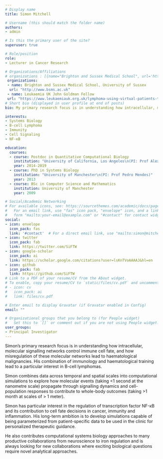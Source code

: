 ```yaml
---
# Display name
title: Simon Mitchell

# Username (this should match the folder name)
authors:
- admin

# Is this the primary user of the site?
superuser: true

# Role/position
role: 
- Lecturer in Cancer Research

# Organizations/Affiliations
# organizations : [{name="Brighton and Sussex Medical School", url='http://www.bsms.ac.uk'},{name="Leukaemia UK John Goldman Fellow", url="https://www.leukaemiauk.org.uk/lymphoma-using-virtual-patients-to-find-new-ways-to-treat-diffuse-large-b-cell-lymphoma"},{name="UKRI Future Leaders Fellow",url="https://www.bsms.ac.uk/about/news/2020/10-15-bsms-researcher-receives-prestigious-fellowship.aspx"}]
 organizations:
 - name: Brighton and Sussex Medical School, University of Sussex
  url: "http://www.bsms.ac.uk"
 - name: Leukaemia UK John Goldman Fellow
 url: "https://www.leukaemiauk.org.uk/lymphoma-using-virtual-patients-to-find-new-ways-to-treat-diffuse-large-b-cell-lymphoma"
# Short bio (displayed in user profile at end of posts)
bio: My primary research focus is in understanding how intracellular, molecular signalling networks control immune cell fate, and how misregulation of these molecular networks leads to haematological malignancies. My combination of immunology and haematological training lead to a particular interest in B-cell lymphomas.

interests:
- Systems Biology
- B-cell Lymphoma
- Immunity
- Cell Signaling
- NF-κB

education:
  courses:
  - course: Postdoc in Quantitative Computational Biology
    institution: "University of California, Los Angeles\n(PI: Prof Alexander Hoffmann)"
    year: 2014-2019
  - course: PhD in Systems Biology
    institution: "University of Manchester\n(PI: Prof Pedro Mendes)"
    year: 2013
  - course: BSc in Computer Science and Mathematics
    institution: University of Manchester
    year: 2009

# Social/Academic Networking
# For available icons, see: https://sourcethemes.com/academic/docs/page-builder/#icons
#   For an email link, use "fas" icon pack, "envelope" icon, and a link in the
#   form "mailto:your-email@example.com" or "#contact" for contact widget.
social:
- icon: envelope
  icon_pack: fas
  link: '#contact'  # For a direct email link, use "mailto:simon@mitchell.science".
- icon: twitter
  icon_pack: fab
  link: https://twitter.com/SiFTW
- icon: google-scholar
  icon_pack: ai
  link: https://scholar.google.com/citations?user=lsKnTVoAAAAJ&hl=en
- icon: github
  icon_pack: fab
  link: https://github.com/SiFTW
# Link to a PDF of your resume/CV from the About widget.
# To enable, copy your resume/CV to `static/files/cv.pdf` and uncomment the lines below.
# - icon: cv
#   icon_pack: ai
#   link: files/cv.pdf

# Enter email to display Gravatar (if Gravatar enabled in Config)
email: ""

# Organizational groups that you belong to (for People widget)
#   Set this to `[]` or comment out if you are not using People widget.
user_groups:
- Principal Investigator
---
```

 
Simon’s primary research focus is in understanding how intracellular, molecular signalling networks control immune cell fate, and how misregulation of these molecular networks lead to haematological malignancies. His combination of immunology and haematological training lead to a particular interest in B-cell lymphomas. 

Simon combines data across temporal and spatial scales into computational simulations to explore how molecular events (taking <1 second at the nanometre scale) propagate through signalling dynamics and cell-population responses to contribute to whole-body outcomes (taking >1 month at scales of > 1 meter).

Simon has particular interest in the regulation of transcription factor NF-κB and its contribution to cell fate decisions in cancer, immunity and inflammation. His long-term ambition is to develop simulations capable of being parameterized from patient-specific data to be used in the clinic for personalized therapeutic guidance.

He also contributes computational systems biology approaches to many productive collaborations from neuroscience to iron regulation and is always looking for new collaborations where exciting biological questions require novel analytical approaches.
